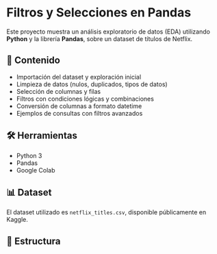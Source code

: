 # Filtros y Selecciones en Pandas

Este proyecto muestra un análisis exploratorio de datos (EDA) utilizando **Python** y la librería **Pandas**, sobre un dataset de títulos de Netflix.

## 📘 Contenido
- Importación del dataset y exploración inicial  
- Limpieza de datos (nulos, duplicados, tipos de datos)  
- Selección de columnas y filas  
- Filtros con condiciones lógicas y combinaciones  
- Conversión de columnas a formato datetime  
- Ejemplos de consultas con filtros avanzados  

## 🛠️ Herramientas
- Python 3  
- Pandas  
- Google Colab  

## 📊 Dataset
El dataset utilizado es `netflix_titles.csv`, disponible públicamente en Kaggle.

## 📁 Estructura
